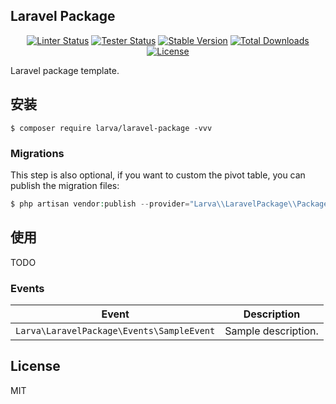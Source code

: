 Laravel Package
---

<p align="center">
    <a href="https://github.com/larvatecn/laravel-package/actions/workflows/Linter.yml"><img src="https://github.com/larvatecn/laravel-package/actions/workflows/Linter.yml/badge.svg" alt="Linter Status"></a>
    <a href="https://github.com/larvatecn/laravel-package/actions/workflows/Tester.yml"><img src="https://github.com/larvatecn/laravel-package/actions/workflows/Tester.yml/badge.svg" alt="Tester Status"></a>
    <a href="https://packagist.org/packages/larva/laravel-package"><img src="https://poser.pugx.org/larva/laravel-package/v/stable" alt="Stable Version"></a>
    <a href="https://packagist.org/packages/larva/laravel-package"><img src="https://poser.pugx.org/larva/laravel-package/downloads" alt="Total Downloads"></a>
    <a href="https://packagist.org/packages/larva/laravel-package"><img src="https://poser.pugx.org/larva/laravel-package/license" alt="License"></a>
</p>

Laravel package template.

## 安装

```shell
$ composer require larva/laravel-package -vvv
```

### Migrations

This step is also optional, if you want to custom the pivot table, you can publish the migration files:

```php
$ php artisan vendor:publish --provider="Larva\\LaravelPackage\\PackageServiceProvider" --tag=migrations
```

## 使用

TODO

### Events

| **Event**                                       | **Description**                             |
| ----------------------------------------------- | ------------------------------------------- |
| `Larva\LaravelPackage\Events\SampleEvent`    | Sample description.                         |

## License

MIT

